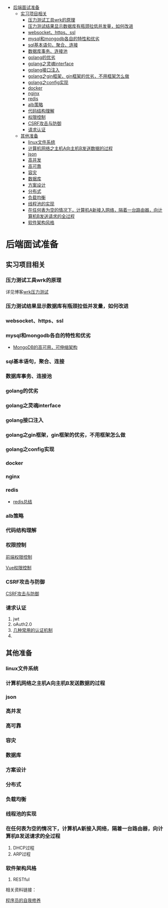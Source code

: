 <!-- TOC -->

- [后端面试准备](#后端面试准备)
    - [实习项目相关](#实习项目相关)
        - [压力测试工具wrk的原理](#压力测试工具wrk的原理)
        - [压力测试结果显示数据库有瓶颈拉低并发量，如何改进](#压力测试结果显示数据库有瓶颈拉低并发量如何改进)
        - [websocket、https、ssl](#websockethttpsssl)
        - [mysql和mongodb各自的特性和优劣](#mysql和mongodb各自的特性和优劣)
        - [sql基本语句，聚合、连接](#sql基本语句聚合连接)
        - [数据库事务、连接池](#数据库事务连接池)
        - [golang的优劣](#golang的优劣)
        - [golang之灵魂interface](#golang之灵魂interface)
        - [golang接口注入](#golang接口注入)
        - [golang之gin框架，gin框架的优劣，不用框架怎么做](#golang之gin框架gin框架的优劣不用框架怎么做)
        - [golang之config实现](#golang之config实现)
        - [docker](#docker)
        - [nginx](#nginx)
        - [redis](#redis)
        - [alb策略](#alb策略)
        - [代码结构理解](#代码结构理解)
        - [权限控制](#权限控制)
        - [CSRF攻击与防御](#csrf攻击与防御)
        - [请求认证](#请求认证)
    - [其他准备](#其他准备)
        - [linux文件系统](#linux文件系统)
        - [计算机网络之主机A向主机B发送数据的过程](#计算机网络之主机a向主机b发送数据的过程)
        - [json](#json)
        - [高并发](#高并发)
        - [高可靠](#高可靠)
        - [容灾](#容灾)
        - [数据库](#数据库)
        - [方案设计](#方案设计)
        - [分布式](#分布式)
        - [负载均衡](#负载均衡)
        - [线程池的实现](#线程池的实现)
        - [在任何表为空的情况下，计算机A新接入网络，隔着一台路由器，向计算机B发送请求的全过程](#在任何表为空的情况下计算机a新接入网络隔着一台路由器向计算机b发送请求的全过程)
        - [软件架构风格](#软件架构风格)

<!-- /TOC -->
# 后端面试准备

## 实习项目相关

### 压力测试工具wrk的原理

详见博客[wrk压力测试](../../_posts/2018-07-22-wrk压力测试.md)

### 压力测试结果显示数据库有瓶颈拉低并发量，如何改进

### websocket、https、ssl

### mysql和mongodb各自的特性和优劣

* [MongoDB的高可用，可伸缩架构](https://blog.csdn.net/crusader_815/article/details/53291560)

### sql基本语句，聚合、连接

### 数据库事务、连接池

### golang的优劣

### golang之灵魂interface

### golang接口注入

### golang之gin框架，gin框架的优劣，不用框架怎么做

### golang之config实现

### docker

### nginx

### redis

* [redis总结](https://blog.csdn.net/hjm4702192/article/details/80518856)

### alb策略

### 代码结构理解

### 权限控制

[前端权限控制](https://blog.csdn.net/yin_you_yu/article/details/80408340)

[Vue权限控制](https://blog.csdn.net/harsima/article/details/77949448)

### CSRF攻击与防御

[CSRF攻击与防御](https://blog.csdn.net/stpeace/article/details/53512283)

### 请求认证

1. jwt
2. oAuth2.0
3. [几种常用的认证机制](https://www.cnblogs.com/xiekeli/p/5607107.html)
4. 

## 其他准备

### linux文件系统

### 计算机网络之主机A向主机B发送数据的过程

### json

### 高并发

### 高可靠

### 容灾

### 数据库

### 方案设计

### 分布式

### 负载均衡

### 线程池的实现

### 在任何表为空的情况下，计算机A新接入网络，隔着一台路由器，向计算机B发送请求的全过程

1. DHCP过程
2. ARP过程

### 软件架构风格

1. RESTful

相关资料链接：

[程序员的自我修养](http://www.cnblogs.com/xiekeli/)

